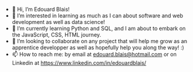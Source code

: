 - 👋 Hi, I’m Edouard Blais!
- 👀 I’m interested in learning as much as I can about software and web development as well as data science!
- 🌱 I’m currently learning Python and SQL, and I am about to embark on the JavaScript, CSS, HTML journey.
- 💞️ I’m looking to collaborate on any project that will help me grow as an apprentice developper as well as hopefully help you along the way! :)
- 📫 How to reach me: by email at edouard.blais@hotmail.com or on Linkedin at https://www.linkedin.com/in/edouardblais/

<!---
edouardblais/edouardblais is a ✨ special ✨ repository because its `README.md` (this file) appears on your GitHub profile.
You can click the Preview link to take a look at your changes.
--->
